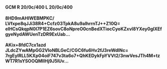 #### GCM R 20/0c/400 L 20/0c/400
**8HD9mAHIWEBMPKC/**<br/>**LVfxpe8qJJi38R4+Ccfz03TpkA8u9alhrrnTJ++Z10Q=**<br/>**elHCsQkqpN0I7P1EZ6sovC8oNpreO0cnBedXTiocCyoKZxvl8YXey0glXEfgyeNydAWUenTzDR9ExUab...**<br/><br/>
**AKix+8fdC7cx1azd**<br/>**JLdcZYwAMpGG2VloNBLGeC/CGC6fu6Hv2fJ3reWdINc=**<br/>**7rgEyIRLL5KXp04oiF747v3ta6o7+QhKEDykFpYVVt2/3nwVesJTh4M+tzWT7R1sYSOOQMIIHj9J5IUv...**